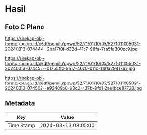 # Hasil

## Foto C Plano

https://sirekap-obj-formc.kpu.go.id/c6df/pemilu/ppwp/52/71/01/10/05/5271011005031-20240313-074444--2ba17f0f-d32d-41c7-96fa-7aa5fa300cc9.jpg

https://sirekap-obj-formc.kpu.go.id/c6df/pemilu/ppwp/52/71/01/10/05/5271011005031-20240313-074453--b1755ff3-9a17-4620-b11c-1101a2941769.jpg

https://sirekap-obj-formc.kpu.go.id/c6df/pemilu/ppwp/52/71/01/10/05/5271011005031-20240313-074502--e92409b0-93c2-437b-9fd1-2ae1bce87720.jpg


## Metadata

| Key        | Value               |
| ---------- | ------------------- |
| Time Stamp | 2024-03-13 08:00:00 |



